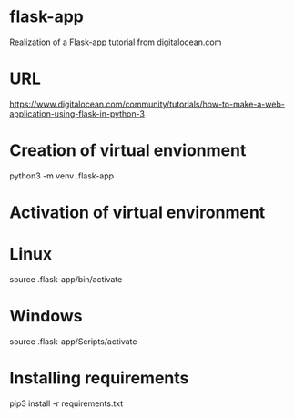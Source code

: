 # flask-app
Realization of a Flask-app tutorial from digitalocean.com

# URL 
https://www.digitalocean.com/community/tutorials/how-to-make-a-web-application-using-flask-in-python-3

# Creation of virtual envionment
python3 -m venv .flask-app

# Activation of virtual environment

# Linux
source .flask-app/bin/activate

# Windows
source .flask-app/Scripts/activate

# Installing requirements 
pip3 install -r requirements.txt